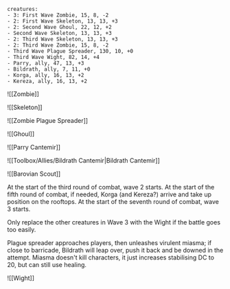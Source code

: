 ```encounter name: Siege of Barovia
creatures:
- 3: First Wave Zombie, 15, 8, -2
- 2: First Wave Skeleton, 13, 13, +3
- 2: Second Wave Ghoul, 22, 12, +2
- Second Wave Skeleton, 13, 13, +3
- 2: Third Wave Skeleton, 13, 13, +3
- 2: Third Wave Zombie, 15, 8, -2
- Third Wave Plague Spreader, 130, 10, +0
- Third Wave Wight, 82, 14, +4
- Parry, ally, 47, 13, +3
- Bildrath, ally, 7, 11, +0
- Korga, ally, 16, 13, +2
- Kereza, ally, 16, 13, +2
```

![[Zombie]]

![[Skeleton]]

![[Zombie Plague Spreader]]

![[Ghoul]]

![[Parry Cantemir]]

![[Toolbox/Allies/Bildrath Cantemir|Bildrath Cantemir]]

![[Barovian Scout]]

At the start of the third round of combat, wave 2 starts.
At the start of the fifth round of combat, if needed, Korga (and Kereza?) arrive and take up position on the rooftops.
At the start of the  seventh round of combat, wave 3 starts.

Only replace the other creatures in Wave 3 with the Wight if the battle goes too easily.

Plague spreader approaches players, then unleashes virulent miasma; if close to barricade, Bildrath will leap over, push it back and be downed in the attempt.
Miasma doesn't kill characters, it just increases stabilising DC to 20, but can still use healing.

![[Wight]]